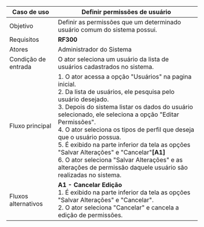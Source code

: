 | Caso de uso         | Definir permissões de usuário                                                                                                                                                                                                                                                                                                                                                                                                                                                                                                                                                                                                                                                                 |
| ------------------- | ------------------------------------------------------------------------------------------------------------------------------------------------------------------------------------------------------------------------------------------------------------------------------------------------------------------------------------------------------------------------------------------------------------------------------------------------------------------------------------------------------------------------------------------------------------------------------------------------------------------------------------------------------------------------------------------- |
| Objetivo            | Definir as permissões que um determinado usuário comum do sistema possui.                                                                                                                                                                                                                                                                                                                                                                                                                                                                                                                                                                                                                 |
| Requisitos          | **RF300**                                                                                                                                                                                                                                                                                                                                                                                                                                                                                                                                                                                                                                                                                |
| Atores              | Administrador do Sistema                                                                                                                                                                                                                                                                                                                                                                                                                                                                                                                                                                                                                                      |
| Condição de entrada | O ator seleciona um usuário da lista de usuários cadastrados no sistema.                                                                                                                                                                                                                                                                                                                                                                                                                                                                                                                    |
| Fluxo principal     | 1. O ator acessa a opção "Usuários" na pagina inicial. <br> 2. Da lista de usuários, ele pesquisa pelo usuário desejado.<br> 3. Depois do sistema listar os dados do usuário selecionado,  ele seleciona a opção "Editar Permissões". <br> 4. O ator seleciona os tipos de perfil que deseja que o usuário possua. <br> 5. É exibido na parte inferior da tela as opções "Salvar Alterações" e "Cancelar"**[A1]**<br> 6. O ator seleciona "Salvar Alterações" e as alterações de permissão daquele usuário são realizadas no sistema.                                                                                                                                                                                                                                                                                     |
| Fluxos alternativos | **A1 - Cancelar Edição** <br>1. É exibido na parte inferior da tela as opções "Salvar Alterações" e "Cancelar".<br> 2. O ator seleciona "Cancelar" e cancela a edição de permissões.<br>  

